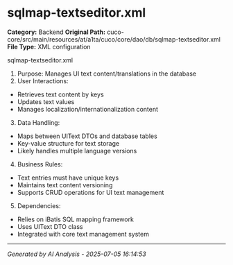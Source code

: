 # sqlmap-textseditor.xml

**Category:** Backend
**Original Path:** cuco-core/src/main/resources/at/a1ta/cuco/core/dao/db/sqlmap-textseditor.xml
**File Type:** XML configuration

sqlmap-textseditor.xml
1. Purpose: Manages UI text content/translations in the database
2. User Interactions:
- Retrieves text content by keys
- Updates text values
- Manages localization/internationalization content

3. Data Handling:
- Maps between UIText DTOs and database tables
- Key-value structure for text storage
- Likely handles multiple language versions

4. Business Rules:
- Text entries must have unique keys
- Maintains text content versioning
- Supports CRUD operations for UI text management

5. Dependencies:
- Relies on iBatis SQL mapping framework
- Uses UIText DTO class
- Integrated with core text management system

---
*Generated by AI Analysis - 2025-07-05 16:14:53*

